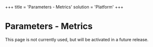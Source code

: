 +++
title = 'Parameters - Metrics'
solution = 'Platform'
+++

# Parameters - Metrics

This page is not currently used, but will be activated in a future
release.
